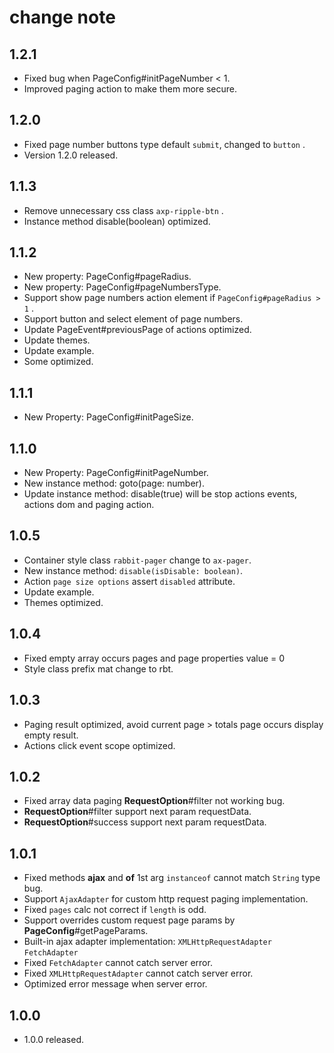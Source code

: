 # change note

## 1.2.1

- Fixed bug when PageConfig#initPageNumber < 1.
- Improved paging action to make them more secure.

## 1.2.0

- Fixed page number buttons type default `submit`, changed to `button` .
- Version 1.2.0 released.

## 1.1.3

- Remove unnecessary css class `axp-ripple-btn` .
- Instance method disable(boolean) optimized.

## 1.1.2

- New property: PageConfig#pageRadius.
- New property: PageConfig#pageNumbersType.
- Support show page numbers action element if `PageConfig#pageRadius > 1` .
- Support button and select element of page numbers.
- Update PageEvent#previousPage of actions optimized.
- Update themes.
- Update example.
- Some optimized.

## 1.1.1

- New Property: PageConfig#initPageSize.

## 1.1.0

- New Property: PageConfig#initPageNumber.
- New instance method: goto(page: number).
- Update instance method: disable(true) will be stop actions events, actions dom and paging action.

## 1.0.5

- Container style class `rabbit-pager` change to `ax-pager`.
- New instance method: `disable(isDisable: boolean)`.
- Action `page size options` assert `disabled` attribute.
- Update example.
- Themes optimized.

## 1.0.4

- Fixed empty array occurs pages and page properties value = 0
- Style class prefix mat change to rbt.

## 1.0.3

- Paging result optimized, avoid current page > totals page occurs display empty result.
- Actions click event scope optimized.

## 1.0.2

- Fixed array data paging **RequestOption**#filter not working bug.
- **RequestOption**#filter support next param requestData.
- **RequestOption**#success support next param requestData.

## 1.0.1

- Fixed methods **ajax** and **of** 1st arg `instanceof` cannot match `String` type bug.
- Support `AjaxAdapter` for custom http request paging implementation.
- Fixed `pages` calc not correct if `length` is odd.
- Support overrides custom request page params by **PageConfig**#getPageParams.
- Built-in ajax adapter implementation: `XMLHttpRequestAdapter` `FetchAdapter`
- Fixed `FetchAdapter` cannot catch server error.
- Fixed `XMLHttpRequestAdapter` cannot catch server error.
- Optimized error message when server error.

## 1.0.0

- 1.0.0 released.